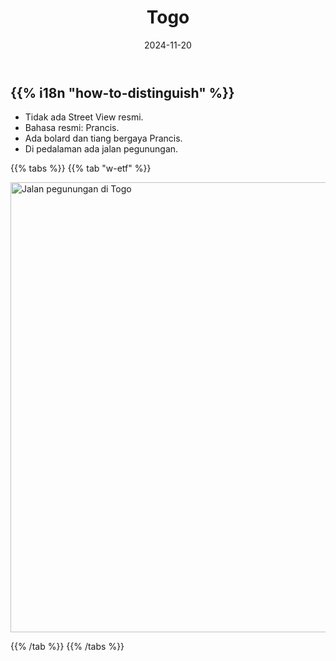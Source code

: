 ﻿---
title: "Togo"
date: 2024-11-20
lastmod: 2024-11-20
weight: 2000
draft: false
keywords: [""]
sections: [""]
bg: "bg/city.jpg"
flag: "TG.svg"
no_detaile_info: true
jetro_detail: true
is_unofficial: true
---

<div class="main-desciption country-description">
    <h2 class="section-title">{{% i18n "how-to-distinguish" %}}</h2>
    <ul class="rule-list">
        <li class="no-evidence">Tidak ada Street View resmi.</li>
        <li>Bahasa resmi: <span class="quiz">Prancis</span>.</li>
        <li>Ada bolard dan tiang bergaya Prancis.</li>
        <li>Di pedalaman ada jalan pegunungan.</li>
    </ul>
</div>

{{% tabs %}}
{{% tab "w-etf" %}}
<div class="googlemap-if no-margin">
<p><a href="https://commons.wikimedia.org/wiki/File:Routes_en_montagne_4.jpg#/media/File:Routes_en_montagne_4.jpg"><img src="https://upload.wikimedia.org/wikipedia/commons/3/33/Routes_en_montagne_4.jpg" height="720" width="1280" alt="Jalan pegunungan di Togo"></a></p>
</div>
{{% /tab %}}
{{% /tabs %}}
